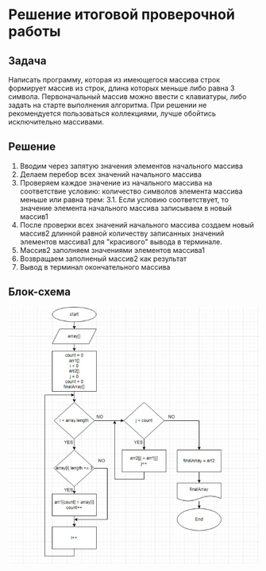 # **Решение итоговой проверочной работы**

## **Задача**

Написать программу, которая из имеющегося массива строк формирует массив из строк, длина которых меньше либо равна 3 символа. Первоначальный массив можно ввести с клавиатуры, либо задать на старте выполнения алгоритма. При решении не рекомендуется пользоваться коллекциями, лучше обойтись исключительно массивами.

## **Решение**

1. Вводим через запятую значения элементов начального массива
2. Делаем перебор всех значений начального массива 
3. Проверяем каждое значение из начального массива на соответствие условию: количество символов элемента массива меньше или равна трем:
3.1. Если условию соответствует, то значение элемента начального массива записываем в новый массив1
4. После проверки всех значений начального массива создаем новый массив2 длинной равной количеству записанных значений элементов массива1 для "красивого" вывода в терминале.
5. Массив2 заполняем значениями элементов массива1  
6. Возвращаем заполненый массив2 как результат
7. Вывод в терминал окончательного массива

## **Блок-схема**
![*Здесь могла бы быть Ваша реклама*](Final_test\Images\Diagram.jpg)
